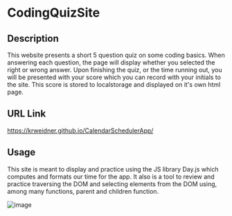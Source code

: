 # CodingQuizSite

## Description

This website presents a short 5 question quiz on some coding basics. When answering each question, the page will display whether you selected the right or wrong answer. Upon finishing the quiz, or the time running out, you will be presented with your score which you can record with your initials to the site. This score is stored to localstorage and displayed on it's own html page.

## URL Link
https://krweidner.github.io/CalendarSchedulerApp/

## Usage

This site is meant to display and practice using the JS library Day.js which computes and formats our time for the app. It also is a tool to review and practice traversing the DOM and selecting elements from the DOM using, among many functions, parent and children function.

![image](https://github.com/KRWeidner/CodingQuizSite/assets/42842725/8202d3d5-8507-4595-bd9b-c88c028197da)

